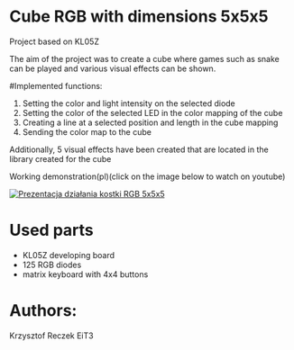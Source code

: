 # Cube RGB with dimensions 5x5x5

Project based on KL05Z

The aim of the project was to create a cube where games such as snake can be played and various visual effects can be shown.


#Implemented functions:
1. Setting the color and light intensity on the selected diode
2. Setting the color of the selected LED in the color mapping of the cube
3. Creating a line at a selected position and length in the cube mapping
4. Sending the color map to the cube

Additionally, 5 visual effects have been created that are located in the library created for the cube


Working demonstration(pl)(click on the image below to watch on youtube) 

<p align="center">
  
[![Prezentacja działania kostki RGB 5x5x5](https://i9.ytimg.com/vi_webp/ej48UOplicw/mqdefault.webp?sqp=CKyruIYG&rs=AOn4CLDtBxMOD9hB22tXV5ytPIZJE5BuXA)](https://www.youtube.com/watch?v=ej48UOplicw "Prezentacja działania kostki RGB 5x5x5")
  
</p>

  
# Used parts
- KL05Z developing board
- 125 RGB diodes
- matrix keyboard with 4x4 buttons


# Authors:
Krzysztof Reczek EiT3

